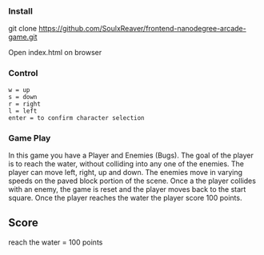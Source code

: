 ### Install
git clone https://github.com/SoulxReaver/frontend-nanodegree-arcade-game.git

Open index.html on browser

### Control
    w = up
    s = down
    r = right
    l = left
    enter = to confirm character selection

### Game Play
In this game you have a Player and Enemies (Bugs). The goal of the player is to reach the water, without colliding into any one of the enemies. The player can move left, right, up and down. The enemies move in varying speeds on the paved block portion of the scene. Once a the player collides with an enemy, the game is reset and the player moves back to the start square. Once the player reaches the water the player score 100 points.

## Score
reach the water = 100 points